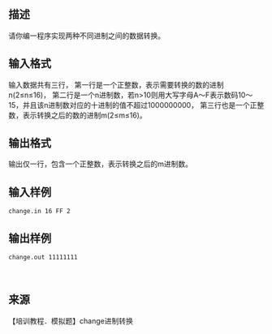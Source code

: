 ## 描述

请你编一程序实现两种不同进制之间的数据转换。

## 输入格式

输入数据共有三行， 第一行是一个正整数，表示需要转换的数的进制n(2≤n≤16)， 第二行是一个n进制数，若n>10则用大写字母A～F表示数码10～15，并且该n进制数对应的十进制的值不超过1000000000， 第三行也是一个正整数，表示转换之后的数的进制m(2≤m≤16)。

## 输出格式

输出仅一行，包含一个正整数，表示转换之后的m进制数。

## 输入样例

```plaintext
change.in 16 FF 2 
```

## 输出样例

```plaintext
change.out 11111111 
```



 

## 来源

【培训教程．模拟题】change进制转换

